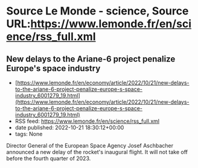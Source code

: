 # Source Le Monde - science, Source URL:https://www.lemonde.fr/en/science/rss_full.xml

## New delays to the Ariane-6 project penalize Europe's space industry
 - [https://www.lemonde.fr/en/economy/article/2022/10/21/new-delays-to-the-ariane-6-project-penalize-europe-s-space-industry_6001279_19.html](https://www.lemonde.fr/en/economy/article/2022/10/21/new-delays-to-the-ariane-6-project-penalize-europe-s-space-industry_6001279_19.html)
 - RSS feed: https://www.lemonde.fr/en/science/rss_full.xml
 - date published: 2022-10-21 18:30:12+00:00
 - tags: None

Director General of the European Space Agency Josef Aschbacher announced a new delay of the rocket's inaugural flight. It will not take off before the fourth quarter of 2023.
